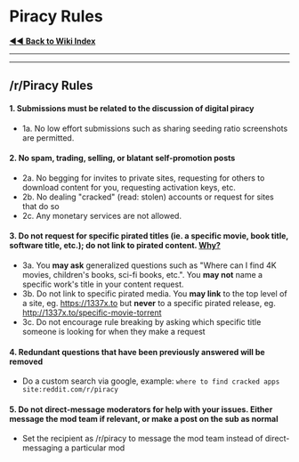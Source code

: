 # Piracy Rules

[◄◄ **Back to Wiki Index**](https://www.reddit.com/r/Piracy/wiki/index)

***

***

## /r/Piracy Rules

#### 1. Submissions must be related to the discussion of digital piracy

* 1a. No low effort submissions such as sharing seeding ratio screenshots are permitted.

&#x20;

#### 2. No spam, trading, selling, or blatant self-promotion posts

* 2a. No begging for invites to private sites, requesting for others to download content for you, requesting activation keys, etc.
* 2b. No dealing "cracked" (read: stolen) accounts or request for sites that do so
* 2c. Any monetary services are not allowed.

&#x20;

#### 3. Do not request for specific pirated titles (ie. a specific movie, book title, software title, etc.); do not link to pirated content. [Why?](https://www.reddit.com/r/piracy/wiki/subfaq)

* 3a. You **may ask** generalized questions such as "Where can I find 4K movies, children's books, sci-fi books, etc.". You **may not** name a specific work's title in your content request.
* 3b. Do not link to specific pirated media. You **may link** to the top level of a site, eg. https://1337x.to but **never** to a specific pirated release, eg. http://1337x.to/specific-movie-torrent
* 3c. Do not encourage rule breaking by asking which specific title someone is looking for when they make a request

&#x20;

#### 4. Redundant questions that have been previously answered will be removed

* Do a custom search via google, example: `where to find cracked apps site:reddit.com/r/piracy`

&#x20;

#### 5. Do not direct-message moderators for help with your issues. Either message the mod team if relevant, or make a post on the sub as normal

* Set the recipient as /r/piracy to message the mod team instead of direct-messaging a particular mod

&#x20;

&#x20;
